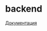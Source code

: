 # backend

[Документация](https://talestorm.postman.co/collections/11131048-5ae815b0-a05e-47ca-8831-21da3cb9f9e0)